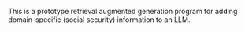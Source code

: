 This is a prototype retrieval augmented generation program for adding domain-specific (social security) information to an LLM.
